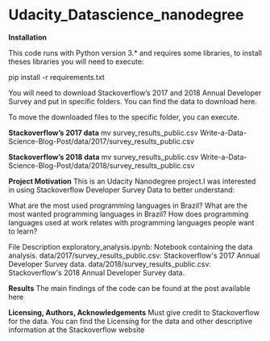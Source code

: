 # Udacity_Datascience_nanodegree

**Installation**

This code runs with Python version 3.* and requires some libraries, to install theses libraries you will need to execute:

pip install -r requirements.txt

You will need to download Stackoverflow’s 2017 and 2018 Annual Developer Survey and put in specific folders. You can find the data to download here.

To move the downloaded files to the specific folder, you can execute.

**Stackoverflow’s 2017 data**
mv survey_results_public.csv Write-a-Data-Science-Blog-Post/data/2017/survey_results_public.csv

**Stackoverflow’s 2018 data**
mv survey_results_public.csv Write-a-Data-Science-Blog-Post/data/2018/survey_results_public.csv


**Project Motivation**
This is an Udacity Nanodegree project.I was interested in using Stackoverflow Developer Survey Data to better understand:

What are the most used programming languages in Brazil?
What are the most wanted programming languages in Brazil?
How does programming languages used at work relates with programming languages people want to learn?

File Description
exploratory_analysis.ipynb: Notebook containing the data analysis.
data/2017/survey_results_public.csv: Stackoverflow's 2017 Annual Developer Survey data.
data/2018/survey_results_public.csv: Stackoverflow's 2018 Annual Developer Survey data.

**Results**
The main findings of the code can be found at the post available here

**Licensing, Authors, Acknowledgements**
Must give credit to Stackoverflow for the data. You can find the Licensing for the data and other descriptive information at the Stackoverflow website
